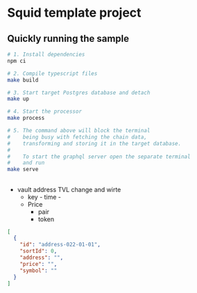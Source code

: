 # Squid template project

## Quickly running the sample

```bash
# 1. Install dependencies
npm ci

# 2. Compile typescript files
make build

# 3. Start target Postgres database and detach
make up

# 4. Start the processor
make process

# 5. The command above will block the terminal
#    being busy with fetching the chain data,
#    transforming and storing it in the target database.
#
#    To start the graphql server open the separate terminal
#    and run
make serve
```

##

- vault address TVL change and wirte
  - key - time -
  - Price
    - pair
    - token

```json
[
  {
    "id": "address-022-01-01",
    "sortId": 0,
    "address": "",
    "price": "",
    "symbol": ""
  }
]
```
